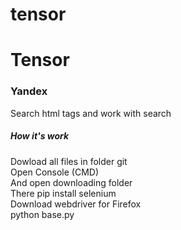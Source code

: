 # tensor
<h1>Tensor</h1>
<h3>Yandex</h3>
<p>Search html tags and work with search </p>
<h5>How it's work</h5>
<p>
  Dowload all files in folder git<br/>
  Open Console (CMD)<br/>
  And open downloading folder<br/>
  There pip install selenium<br/>
  Download webdriver for Firefox<br/>
  python base.py
</p>

